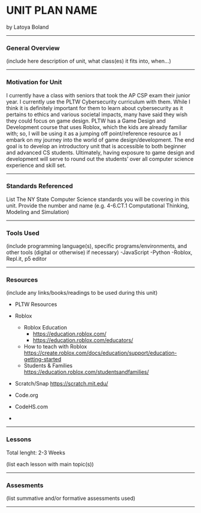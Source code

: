 # UNIT PLAN NAME
by Latoya Boland

-----

### General Overview
(include here description of unit, what class(es) it fits into, when...)

---

### Motivation for Unit

I currently have a class with seniors that took the AP CSP exam their junior year. I currently use the PLTW Cybersecurity curriculum with them. While I think it is definitely important for them to learn about cybersecurity as it pertains to ethics and various societal impacts, many have said they wish they could focus on game design. PLTW has a Game Design and Development course that uses Roblox, which the kids are already familiar with; so, I will be using it as a jumping off point/reference resource as I embark on my journey into the world of game design/development.  The end goal is to develop an introductory unit that is accessible to both beginner and advanced CS students.  Ultimately, having exposure to game design and development will serve to round out the students’ over all computer science experience and skill set.

---

### Standards Referenced
List The NY State Computer Science standards you will be covering in this unit. Provide the number and name (e.g. 4-6.CT.1 Computational Thinking, Modeling and Simulation)

---

### Tools Used
(include programming language(s), specific programs/environments, and other tools (digital or otherwise) if necessary)
-JavaScript
-Python
-Roblox, Repl.it, p5 editor

---

### Resources
(include any links/books/readings to be used during this unit)

- PLTW Resources
  
- Roblox
  - Roblox Education 
    - https://education.roblox.com/
    - https://education.roblox.com/educators/
  - How to teach with Roblox https://create.roblox.com/docs/education/support/education-getting-started
  - Students & Families https://education.roblox.com/studentsandfamilies/
  
- Scratch/Snap https://scratch.mit.edu/
- Code.org
- CodeHS.com
-

---

### Lessons
Total lenght: 2-3 Weeks

(list each lesson with main topic(s))

---

### Assesments
(list summative and/or formative assessments used)

---
